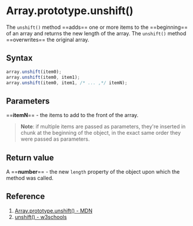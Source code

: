 # Array.prototype.unshift()

The `unshift()` method ==adds== one or more items to the ==beginning== of an array and returns the new length of the array. The `unshift()` method ==overwrites== the original array.

## Syntax

```js
array.unshift(item0);
array.unshift(item0, item1);
array.unshift(item0, item1, /* ... ,*/ itemN);
```

## Parameters

==**itemN**== - the items to add to the front of the array.

> **Note**: if multiple items are passed as parameters, they're inserted in chunk at the beginning of the object, in the exact same order they were passed as parameters.

## Return value

A ==**number**== - the new `length` property of the object upon which the method was called.

## Reference

1. [Array.prototype.unshift() - MDN](https://developer.mozilla.org/en-US/docs/Web/JavaScript/Reference/Global_Objects/Array/unshift)
2. [unshift() - w3schools](https://www.w3schools.com/jsref/jsref_unshift.asp)
